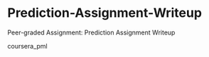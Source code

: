 # Prediction-Assignment-Writeup
Peer-graded Assignment: Prediction Assignment Writeup

coursera_pml
